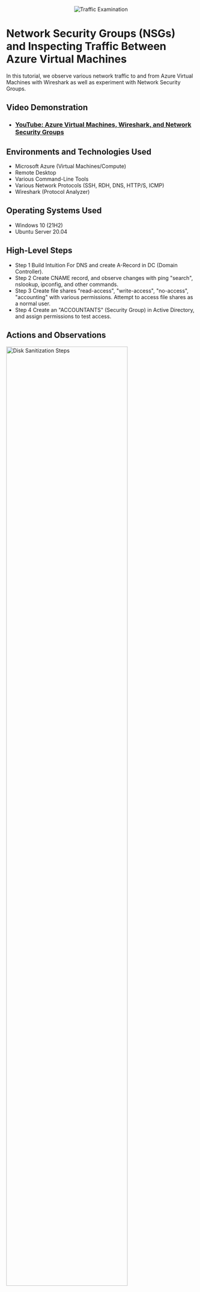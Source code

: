 <p align="center">
<img src="https://i.imgur.com/Ua7udoS.png" alt="Traffic Examination"/>
</p>

<h1>Network Security Groups (NSGs) and Inspecting Traffic Between Azure Virtual Machines</h1>
In this tutorial, we observe various network traffic to and from Azure Virtual Machines with Wireshark as well as experiment with Network Security Groups. <br />


<h2>Video Demonstration</h2>

- ### [YouTube: Azure Virtual Machines, Wireshark, and Network Security Groups](https://www.youtube.com/watch?v=lzHRxxSmQXc)

<h2>Environments and Technologies Used</h2>

- Microsoft Azure (Virtual Machines/Compute)
- Remote Desktop
- Various Command-Line Tools
- Various Network Protocols (SSH, RDH, DNS, HTTP/S, ICMP)
- Wireshark (Protocol Analyzer)

<h2>Operating Systems Used </h2>

- Windows 10 (21H2)
- Ubuntu Server 20.04

<h2>High-Level Steps</h2>

- Step 1 Build Intuition For DNS and create A-Record in DC (Domain Controller). 
- Step 2 Create CNAME record, and observe changes with ping "search", nslookup, ipconfig, and other commands.
- Step 3 Create file shares "read-access", "write-access", "no-access", "accounting" with various permissions. Attempt to access file shares as a normal user.
- Step 4 Create an "ACCOUNTANTS" (Security Group) in Active Directory, and assign permissions to test access. 

<h2>Actions and Observations</h2>

<p> 
<img src="https://github.com/AndreRobinsonCC/azure-network-protocols/assets/133404844/71c0ba52-cebf-4408-8298-06f1f6ffdf0e" height="80%" width="80%" alt="Disk Sanitization Steps"/>
</p>
<p>
A-Record in DC (Domain Controller).  
</p>
<br />

<p>
<img src="https://github.com/AndreRobinsonCC/azure-network-protocols/assets/133404844/72ec083e-418e-42b7-a28c-601b8c88616b" height="80%" width="80%" alt="Disk Sanitization Steps"/>
</p>
<p>
CNAME record created. Observe (ipconfig). 
</p>
<br />

<p>
<img src="https://github.com/AndreRobinsonCC/azure-network-protocols/assets/133404844/e11757ba-387e-412e-a312-55e0257de461" height="80%" width="80%" alt="Disk Sanitization Steps"/>
</p>
<p>
Lorem ipsum dolor sit amet, consectetur adipiscing elit, sed do eiusmod tempor incididunt ut labore et dolore magna aliqua. Ut enim ad minim veniam, quis nostrud exercitation ullamco laboris nisi ut aliquip ex ea commodo consequat. Duis aute irure dolor in reprehenderit in voluptate velit esse cillum dolore eu fugiat nulla pariatur.
</p>
<br />
